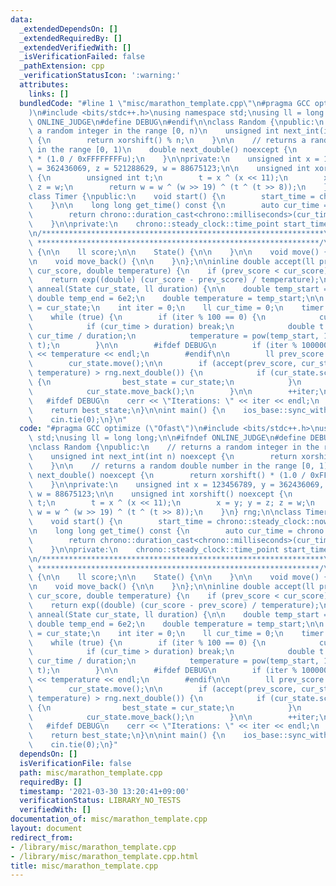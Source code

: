 ```yaml
---
data:
  _extendedDependsOn: []
  _extendedRequiredBy: []
  _extendedVerifiedWith: []
  _isVerificationFailed: false
  _pathExtension: cpp
  _verificationStatusIcon: ':warning:'
  attributes:
    links: []
  bundledCode: "#line 1 \"misc/marathon_template.cpp\"\n#pragma GCC optimize (\"Ofast\"\
    )\n#include <bits/stdc++.h>\nusing namespace std;\nusing ll = long long;\n\n#ifndef\
    \ ONLINE_JUDGE\n#define DEBUG\n#endif\n\nclass Random {\npublic:\n    // returns\
    \ a random integer in the range [0, n)\n    unsigned int next_int(int n) noexcept\
    \ {\n        return xorshift() % n;\n    }\n\n    // returns a random double number\
    \ in the range [0, 1)\n    double next_double() noexcept {\n        return xorshift()\
    \ * (1.0 / 0xFFFFFFFFu);\n    }\n\nprivate:\n    unsigned int x = 123456789, y\
    \ = 362436069, z = 521288629, w = 88675123;\n\n    unsigned int xorshift() noexcept\
    \ {\n        unsigned int t;\n        t = x ^ (x << 11);\n        x = y; y = z;\
    \ z = w;\n        return w = w ^ (w >> 19) ^ (t ^ (t >> 8));\n    }\n} rng;\n\n\
    class Timer {\npublic:\n    void start() {\n        start_time = chrono::steady_clock::now();\n\
    \    }\n\n    long long get_time() const {\n        auto cur_time = chrono::steady_clock::now();\n\
    \        return chrono::duration_cast<chrono::milliseconds>(cur_time - start_time).count();\n\
    \    }\n\nprivate:\n    chrono::steady_clock::time_point start_time;\n} timer;\n\
    \n/***************************************************************\n * CODE BELOW\n\
    \ ***************************************************************/\n\nstruct State\
    \ {\n\n    ll score;\n\n    State() {\n\n    }\n\n    void move() {\n\n    }\n\
    \n    void move_back() {\n\n    }\n};\n\ninline double accept(ll prev_score, ll\
    \ cur_score, double temperature) {\n    if (prev_score < cur_score) return 1.0;\n\
    \    return exp((double) (cur_score - prev_score) / temperature);\n}\n\nState\
    \ anneal(State cur_state, ll duration) {\n\n    double temp_start = 2e3;\n   \
    \ double temp_end = 6e2;\n    double temperature = temp_start;\n\n    State best_state\
    \ = cur_state;\n    int iter = 0;\n    ll cur_time = 0;\n    timer.start();\n\n\
    \    while (true) {\n        if (iter % 100 == 0) {\n            cur_time = timer.get_time();\n\
    \            if (cur_time > duration) break;\n            double t = (double)\
    \ cur_time / duration;\n            temperature = pow(temp_start, 1 - t) * pow(temp_end,\
    \ t);\n        }\n\n        #ifdef DEBUG\n        if (iter % 100000 == 0) cerr\
    \ << temperature << endl;\n        #endif\n\n        ll prev_score = cur_state.score;\n\
    \        cur_state.move();\n\n        if (accept(prev_score, cur_state.score,\
    \ temperature) > rng.next_double()) {\n            if (cur_state.score > best_state.score)\
    \ {\n                best_state = cur_state;\n            }\n        } else {\n\
    \            cur_state.move_back();\n        }\n\n        ++iter;\n    }\n\n \
    \   #ifdef DEBUG\n    cerr << \"Iterations: \" << iter << endl;\n    #endif\n\n\
    \    return best_state;\n}\n\nint main() {\n    ios_base::sync_with_stdio(false);\n\
    \    cin.tie(0);\n}\n"
  code: "#pragma GCC optimize (\"Ofast\")\n#include <bits/stdc++.h>\nusing namespace\
    \ std;\nusing ll = long long;\n\n#ifndef ONLINE_JUDGE\n#define DEBUG\n#endif\n\
    \nclass Random {\npublic:\n    // returns a random integer in the range [0, n)\n\
    \    unsigned int next_int(int n) noexcept {\n        return xorshift() % n;\n\
    \    }\n\n    // returns a random double number in the range [0, 1)\n    double\
    \ next_double() noexcept {\n        return xorshift() * (1.0 / 0xFFFFFFFFu);\n\
    \    }\n\nprivate:\n    unsigned int x = 123456789, y = 362436069, z = 521288629,\
    \ w = 88675123;\n\n    unsigned int xorshift() noexcept {\n        unsigned int\
    \ t;\n        t = x ^ (x << 11);\n        x = y; y = z; z = w;\n        return\
    \ w = w ^ (w >> 19) ^ (t ^ (t >> 8));\n    }\n} rng;\n\nclass Timer {\npublic:\n\
    \    void start() {\n        start_time = chrono::steady_clock::now();\n    }\n\
    \n    long long get_time() const {\n        auto cur_time = chrono::steady_clock::now();\n\
    \        return chrono::duration_cast<chrono::milliseconds>(cur_time - start_time).count();\n\
    \    }\n\nprivate:\n    chrono::steady_clock::time_point start_time;\n} timer;\n\
    \n/***************************************************************\n * CODE BELOW\n\
    \ ***************************************************************/\n\nstruct State\
    \ {\n\n    ll score;\n\n    State() {\n\n    }\n\n    void move() {\n\n    }\n\
    \n    void move_back() {\n\n    }\n};\n\ninline double accept(ll prev_score, ll\
    \ cur_score, double temperature) {\n    if (prev_score < cur_score) return 1.0;\n\
    \    return exp((double) (cur_score - prev_score) / temperature);\n}\n\nState\
    \ anneal(State cur_state, ll duration) {\n\n    double temp_start = 2e3;\n   \
    \ double temp_end = 6e2;\n    double temperature = temp_start;\n\n    State best_state\
    \ = cur_state;\n    int iter = 0;\n    ll cur_time = 0;\n    timer.start();\n\n\
    \    while (true) {\n        if (iter % 100 == 0) {\n            cur_time = timer.get_time();\n\
    \            if (cur_time > duration) break;\n            double t = (double)\
    \ cur_time / duration;\n            temperature = pow(temp_start, 1 - t) * pow(temp_end,\
    \ t);\n        }\n\n        #ifdef DEBUG\n        if (iter % 100000 == 0) cerr\
    \ << temperature << endl;\n        #endif\n\n        ll prev_score = cur_state.score;\n\
    \        cur_state.move();\n\n        if (accept(prev_score, cur_state.score,\
    \ temperature) > rng.next_double()) {\n            if (cur_state.score > best_state.score)\
    \ {\n                best_state = cur_state;\n            }\n        } else {\n\
    \            cur_state.move_back();\n        }\n\n        ++iter;\n    }\n\n \
    \   #ifdef DEBUG\n    cerr << \"Iterations: \" << iter << endl;\n    #endif\n\n\
    \    return best_state;\n}\n\nint main() {\n    ios_base::sync_with_stdio(false);\n\
    \    cin.tie(0);\n}"
  dependsOn: []
  isVerificationFile: false
  path: misc/marathon_template.cpp
  requiredBy: []
  timestamp: '2021-03-30 13:20:41+09:00'
  verificationStatus: LIBRARY_NO_TESTS
  verifiedWith: []
documentation_of: misc/marathon_template.cpp
layout: document
redirect_from:
- /library/misc/marathon_template.cpp
- /library/misc/marathon_template.cpp.html
title: misc/marathon_template.cpp
---
```

